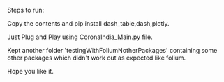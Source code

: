 Steps to run: 

Copy the contents and pip install dash_table,dash,plotly.

Just Plug and Play using CoronaIndia_Main.py file.

Kept another folder 'testingWithFoliumNotherPackages' containing some other packages which didn't work out as expected like folium.

Hope you like it.
